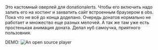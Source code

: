 Это кастомный оверлей для donationalerts.
Чтобы его включить надо залить его на хостинг и захватить сайт встроенным браузером в obs.
Пока что не всё до конца доделано. Очередь донатов нормально не работает и множество еще разных мелочей.
А так же там уже есть простенькая анимация доната.
Делал нуб самоучка, приятного пользовния.

DEMO:
![An open source player](https://i.imgur.com/M215PAH.gif)
